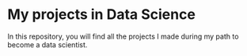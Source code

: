 # My projects in Data Science

In this repository, you will find all the projects I made during my path to become a data scientist.
